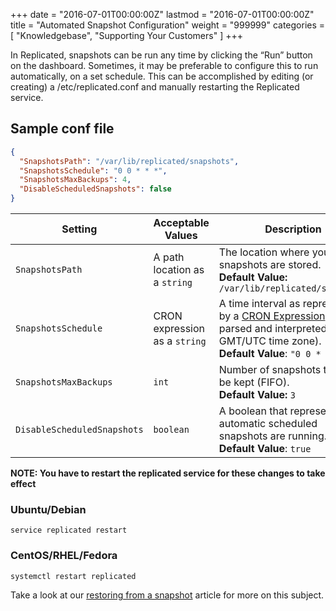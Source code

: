 +++
date = "2016-07-01T00:00:00Z"
lastmod = "2016-07-01T00:00:00Z"
title = "Automated Snapshot Configuration"
weight = "999999"
categories = [ "Knowledgebase", "Supporting Your Customers" ]
+++

In Replicated, snapshots can be run any time by clicking the “Run” button on the dashboard. 
Sometimes, it may be preferable to configure this to run automatically, on a set schedule. 
This can be accomplished by editing (or creating) a /etc/replicated.conf and manually restarting 
the Replicated service.

## Sample conf file

```json
{
  "SnapshotsPath": "/var/lib/replicated/snapshots",
  "SnapshotsSchedule": "0 0 * * *",
  "SnapshotsMaxBackups": 4,
  "DisableScheduledSnapshots": false
}
```

| Setting | Acceptable Values | Description |
|---------|-------------------|-------------|
| `SnapshotsPath` | A path location as a `string` | The location where your snapshots are stored. <br />**Default Value:** `/var/lib/replicated/snapshots` |
| `SnapshotsSchedule` | CRON expression as a `string` | A time interval as represented by a [CRON Expression](https://en.wikipedia.org/wiki/Cron#CRON_expression). (This is parsed and interpreted in GMT/UTC time zone). <br />**Default Value**: `"0 0 * * *"` |
| `SnapshotsMaxBackups` | `int` | Number of snapshots that will be kept (FIFO). <br />**Default Value:** `3` | 
| `DisableScheduledSnapshots` | `boolean` | A boolean that represents if automatic scheduled snapshots are running. <br />**Default Value**: `true` |

**NOTE: You have to restart the replicated service for these changes to take effect**

### Ubuntu/Debian
```shell
service replicated restart
```

### CentOS/RHEL/Fedora
```shell
systemctl restart replicated
```

Take a look at our [restoring from a snapshot](https://support.replicated.com/hc/en-us/articles/216896067) article 
for more on this subject.

